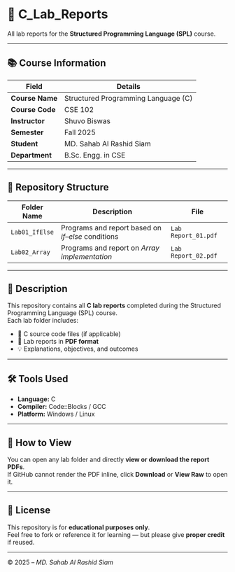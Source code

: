 # 🧠 C_Lab_Reports

All lab reports for the **Structured Programming Language (SPL)** course.

---

## 📚 Course Information

| Field | Details |
|--------|----------|
| **Course Name** | Structured Programming Language (C) |
| **Course Code** | CSE 102 |
| **Instructor** | Shuvo Biswas |
| **Semester** | Fall 2025 |
| **Student** | MD. Sahab Al Rashid Siam |
| **Department** | B.Sc. Engg. in CSE |

---

## 📂 Repository Structure

| Folder Name | Description | File |
|--------------|-------------|------|
| `Lab01_IfElse` | Programs and report based on *if–else* conditions | `Lab Report_01.pdf` |
| `Lab02_Array` | Programs and report on *Array implementation* | `Lab Report_02.pdf` |

---

## 🧩 Description

This repository contains all **C lab reports** completed during the Structured Programming Language (SPL) course.  
Each lab folder includes:

- 🧾 C source code files (if applicable)  
- 📑 Lab reports in **PDF format**  
- 💡 Explanations, objectives, and outcomes  

---

## 🛠 Tools Used

- **Language:** C  
- **Compiler:** Code::Blocks / GCC  
- **Platform:** Windows / Linux  

---

## 🔗 How to View

You can open any lab folder and directly **view or download the report PDFs**.  
If GitHub cannot render the PDF inline, click **Download** or **View Raw** to open it.

---

## 📄 License

This repository is for **educational purposes only**.  
Feel free to fork or reference it for learning — but please give **proper credit** if reused.

---

© 2025 – *MD. Sahab Al Rashid Siam*
